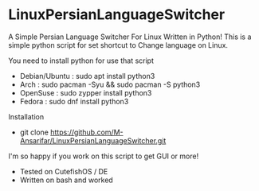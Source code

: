 # LinuxPersianLanguageSwitcher
A Simple Persian Language Switcher For Linux Written in Python!
This is a simple python script for set shortcut to Change language on Linux.

You need to install python for use that script
- Debian/Ubuntu : sudo apt install python3
- Arch : sudo pacman -Syu && sudo pacman -S python3
- OpenSuse : sudo zypper install python3
- Fedora : sudo dnf install python3

Installation
- git clone https://github.com/M-Ansarifar/LinuxPersianLanguageSwitcher.git

I'm so happy if you work on this script to get GUI or more!
- Tested on CutefishOS / DE
- Written on bash and worked
